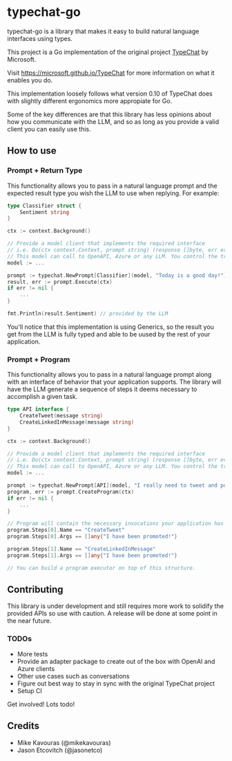 # typechat-go

typechat-go is a library that makes it easy to build natural language interfaces using types.

This project is a Go implementation of the original project [TypeChat](https://github.com/microsoft/TypeChat) by Microsoft.

Visit https://microsoft.github.io/TypeChat for more information on what it enables you do.

This implementation loosely follows what version 0.10 of TypeChat does with slightly different ergonomics more appropiate for Go.

Some of the key differences are that this library has less opinions about how you communicate with the LLM, and so as long as you provide a valid client you can easily use this.

## How to use

### Prompt + Return Type

This functionality allows you to pass in a natural language prompt and the expected result type you wish the LLM to use when replying. For example:
```go
type Classifier struct {
    Sentiment string
}

ctx := context.Background()

// Provide a model client that implements the required interface
// i.e. Do(ctx context.Context, prompt string) (response []byte, err error)
// This model can call to OpenAPI, Azure or any LLM. You control the transport.
model := ... 

prompt := typechat.NewPrompt[Classifier](model, "Today is a good day!")
result, err := prompt.Execute(ctx)
if err != nil {
    ...
}

fmt.Println(result.Sentiment) // provided by the LLM
```

You'll notice that this implementation is using Generics, so the result you get from the LLM is fully typed and able to be uused by the rest of your application.

### Prompt + Program

This functionality allows you to pass in a natural language prompt along with an interface of behavior that your application supports. The library will have the LLM generate a sequence of steps it deems necessary to accomplish a given task.

```go
type API interface {
    CreateTweet(message string)
    CreateLinkedInMessage(message string)
}

ctx := context.Background()

// Provide a model client that implements the required interface
// i.e. Do(ctx context.Context, prompt string) (response []byte, err error)
// This model can call to OpenAPI, Azure or any LLM. You control the transport.
model := ... 

prompt := typechat.NewPrompt[API](model, "I really need to tweet and post on my LinkedIN that I've been promoted!")
program, err := prompt.CreateProgram(ctx)
if err != nil {
    ...
}

// Program will contain the necessary invocations your application has to do with the provided API to accomplish the task as idenfitied by the LLM.
program.Steps[0].Name == "CreateTweet"
program.Steps[0].Args == []any{"I have been promoted!"}

program.Steps[1].Name == "CreateLinkedInMessage"
program.Steps[1].Args == []any{"I have been promoted!"}

// You can build a program executor on top of this structure.
```

## Contributing

This library is under development and still requires more work to solidify the provided APIs so use with caution. A release will be done at some point in the near future.

### TODOs

- More tests
- Provide an adapter package to create out of the box with OpenAI and Azure clients
- Other use cases such as conversations
- Figure out best way to stay in sync with the original TypeChat project
- Setup CI

Get involved! Lots todo!

## Credits

- Mike Kavouras (@mikekavouras)
- Jason Etcovitch (@jasonetco)
